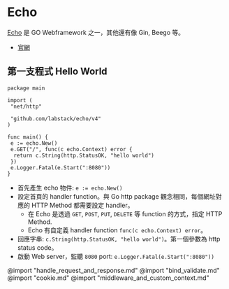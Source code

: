 # Echo

[Echo](https://echo.labstack.com/) 是 GO Webframework 之一，其他還有像 Gin, Beego 等。

- [官網](https://echo.labstack.com/)

## 第一支程式 Hello World

```go{.line-numbers}
package main

import (
 "net/http"

 "github.com/labstack/echo/v4"
)

func main() {
 e := echo.New()
 e.GET("/", func(c echo.Context) error {
  return c.String(http.StatusOK, "hello world")
 })
 e.Logger.Fatal(e.Start(":8080"))
}

```

- 首先產生 echo 物件: `e := echo.New()`
- 設定首頁的 handler function。與 Go http package 觀念相同，每個網址對應的 HTTP Method 都需要設定 handler。
  - 在 Echo 是透過 `GET`, `POST`, `PUT`, `DELETE` 等 function 的方式，指定 HTTP Method.
  - Echo 有自定義 handler function `func(c echo.Context) error`。
- 回應字串: `c.String(http.StatusOK, "hello world")`。第一個參數為 http status code。
- 啟動 Web server，監聽 `8080` port: `e.Logger.Fatal(e.Start(":8080"))`

@import "handle_request_and_response.md"
@import "bind_validate.md"
@import "cookie.md"
@import "middleware_and_custom_context.md"
